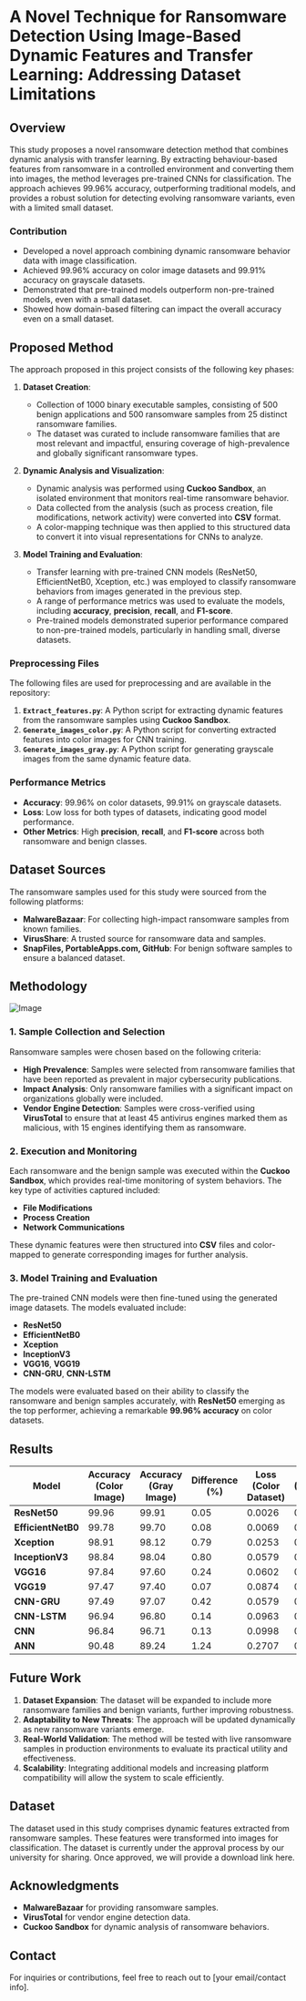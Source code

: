 # A Novel Technique for Ransomware Detection Using Image-Based Dynamic Features and Transfer Learning: Addressing Dataset Limitations 

## Overview
This study proposes a novel ransomware detection method that combines dynamic analysis with transfer learning. By extracting behaviour-based features from ransomware in a controlled environment and converting them into images, the method leverages pre-trained CNNs for classification. The approach achieves 99.96% accuracy, outperforming traditional models, and provides a robust solution for detecting evolving ransomware variants, even with a limited small dataset.

### Contribution
- Developed a novel approach combining dynamic ransomware behavior data with image classification.
- Achieved 99.96% accuracy on color image datasets and 99.91% accuracy on grayscale datasets.
- Demonstrated that pre-trained models outperform non-pre-trained models, even with a small dataset.
- Showed how domain-based filtering can impact the overall accuracy even on a small dataset.

## Proposed Method
The approach proposed in this project consists of the following key phases:

1. **Dataset Creation**:
   - Collection of 1000 binary executable samples, consisting of 500 benign applications and 500 ransomware samples from 25 distinct ransomware families.
   - The dataset was curated to include ransomware families that are most relevant and impactful, ensuring coverage of high-prevalence and globally significant ransomware types.
  
2. **Dynamic Analysis and Visualization**:
   - Dynamic analysis was performed using **Cuckoo Sandbox**, an isolated environment that monitors real-time ransomware behavior. 
   - Data collected from the analysis (such as process creation, file modifications, network activity) were converted into **CSV** format.
   - A color-mapping technique was then applied to this structured data to convert it into visual representations for CNNs to analyze.

3. **Model Training and Evaluation**:
   - Transfer learning with pre-trained CNN models (ResNet50, EfficientNetB0, Xception, etc.) was employed to classify ransomware behaviors from images generated in the previous step.
   - A range of performance metrics was used to evaluate the models, including **accuracy**, **precision**, **recall**, and **F1-score**.
   - Pre-trained models demonstrated superior performance compared to non-pre-trained models, particularly in handling small, diverse datasets.

### Preprocessing Files
The following files are used for preprocessing and are available in the repository:
1. **`Extract_features.py`**: A Python script for extracting dynamic features from the ransomware samples using **Cuckoo Sandbox**.
2. **`Generate_images_color.py`**: A Python script for converting extracted features into color images for CNN training.
3. **`Generate_images_gray.py`**: A Python script for generating grayscale images from the same dynamic feature data.

### Performance Metrics
- **Accuracy**: 99.96% on color datasets, 99.91% on grayscale datasets.
- **Loss**: Low loss for both types of datasets, indicating good model performance.
- **Other Metrics**: High **precision**, **recall**, and **F1-score** across both ransomware and benign classes.

## Dataset Sources
The ransomware samples used for this study were sourced from the following platforms:
- **MalwareBazaar**: For collecting high-impact ransomware samples from known families.
- **VirusShare**: A trusted source for ransomware data and samples.
- **SnapFiles, PortableApps.com, GitHub**: For benign software samples to ensure a balanced dataset.

## Methodology
![Image](https://github.com/user-attachments/assets/2ed7a6eb-fffa-4428-90fc-45287cf05315)
### 1. Sample Collection and Selection
Ransomware samples were chosen based on the following criteria:
- **High Prevalence**: Samples were selected from ransomware families that have been reported as prevalent in major cybersecurity publications.
- **Impact Analysis**: Only ransomware families with a significant impact on organizations globally were included.
- **Vendor Engine Detection**: Samples were cross-verified using **VirusTotal** to ensure that at least 45 antivirus engines marked them as malicious, with 15 engines identifying them as ransomware.

### 2. Execution and Monitoring
Each ransomware and the benign sample was executed within the **Cuckoo Sandbox**, which provides real-time monitoring of system behaviors. The key type of activities captured included:
- **File Modifications**
- **Process Creation**
- **Network Communications**

These dynamic features were then structured into **CSV** files and color-mapped to generate corresponding images for further analysis.

### 3. Model Training and Evaluation
The pre-trained CNN models were then fine-tuned using the generated image datasets. The models evaluated include:
- **ResNet50**
- **EfficientNetB0**
- **Xception**
- **InceptionV3**
- **VGG16**, **VGG19**
- **CNN-GRU**, **CNN-LSTM**

The models were evaluated based on their ability to classify the ransomware and benign samples accurately, with **ResNet50** emerging as the top performer, achieving a remarkable **99.96% accuracy** on color datasets.

## Results
| Model            | Accuracy (Color Image) | Accuracy (Gray Image) | Difference (%) | Loss (Color Dataset) | Loss (Grayscale Dataset) | Difference (%) |
|------------------|------------------------|-----------------------|----------------|----------------------|--------------------------|----------------|
| **ResNet50**      | 99.96                  | 99.91                 | 0.05           | 0.0026               | 0.0059                   | 0.0033         |
| **EfficientNetB0**| 99.78                  | 99.70                 | 0.08           | 0.0069               | 0.0167                   | 0.0098         |
| **Xception**      | 98.91                  | 98.12                 | 0.79           | 0.0253               | 0.0471                   | 0.0218         |
| **InceptionV3**   | 98.84                  | 98.04                 | 0.80           | 0.0579               | 0.1261                   | 0.0682         |
| **VGG16**         | 97.84                  | 97.60                 | 0.24           | 0.0602               | 0.1179                   | 0.0577         |
| **VGG19**         | 97.47                  | 97.40                 | 0.07           | 0.0874               | 0.1194                   | 0.0320         |
| **CNN-GRU**       | 97.49                  | 97.07                 | 0.42           | 0.0579               | 0.0680                   | 0.0101         |
| **CNN-LSTM**      | 96.94                  | 96.80                 | 0.14           | 0.0963               | 0.0807                   | -0.0156        |
| **CNN**           | 96.84                  | 96.71                 | 0.13           | 0.0998               | 0.1045                   | 0.0047         |
| **ANN**           | 90.48                  | 89.24                 | 1.24           | 0.2707               | 0.2853                   | 0.0146         |
## Future Work
1. **Dataset Expansion**: The dataset will be expanded to include more ransomware families and benign variants, further improving robustness.
2. **Adaptability to New Threats**: The approach will be updated dynamically as new ransomware variants emerge.
3. **Real-World Validation**: The method will be tested with live ransomware samples in production environments to evaluate its practical utility and effectiveness.
4. **Scalability**: Integrating additional models and increasing platform compatibility will allow the system to scale efficiently.

## Dataset
The dataset used in this study comprises dynamic features extracted from ransomware samples. These features were transformed into images for classification. The dataset is currently under the approval process by our university for sharing. Once approved, we will provide a download link here.

## Acknowledgments
- **MalwareBazaar** for providing ransomware samples.
- **VirusTotal** for vendor engine detection data.
- **Cuckoo Sandbox** for dynamic analysis of ransomware behaviors.
  
## Contact
For inquiries or contributions, feel free to reach out to [your email/contact info].

